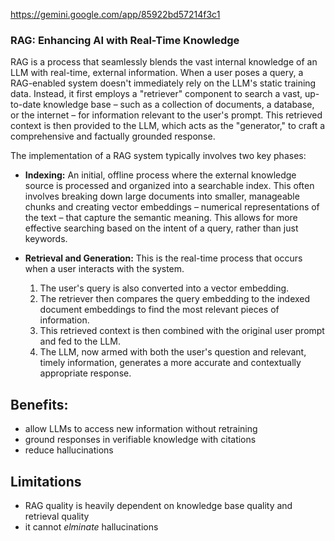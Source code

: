 https://gemini.google.com/app/85922bd57214f3c1

### RAG: Enhancing AI with Real-Time Knowledge

RAG is a process that seamlessly blends the vast internal knowledge of an LLM with real-time, external information. When a user poses a query, a RAG-enabled system doesn't immediately rely on the LLM's static training data. Instead, it first employs a "retriever" component to search a vast, up-to-date knowledge base – such as a collection of documents, a database, or the internet – for information relevant to the user's prompt. This retrieved context is then provided to the LLM, which acts as the "generator," to craft a comprehensive and factually grounded response.

The implementation of a RAG system typically involves two key phases:

* **Indexing:** An initial, offline process where the external knowledge source is processed and organized into a searchable index. This often involves breaking down large documents into smaller, manageable chunks and creating vector embeddings – numerical representations of the text – that capture the semantic meaning. This allows for more effective searching based on the intent of a query, rather than just keywords.

* **Retrieval and Generation:** This is the real-time process that occurs when a user interacts with the system.
    1.  The user's query is also converted into a vector embedding.
    2.  The retriever then compares the query embedding to the indexed document embeddings to find the most relevant pieces of information.
    3.  This retrieved context is then combined with the original user prompt and fed to the LLM.
    4.  The LLM, now armed with both the user's question and relevant, timely information, generates a more accurate and contextually appropriate response.

## Benefits:
- allow LLMs to access new information without retraining
- ground responses in verifiable knowledge with citations
- reduce hallucinations

## Limitations
- RAG quality is heavily dependent on knowledge base quality and retrieval quality
- it cannot _elminate_ hallucinations
